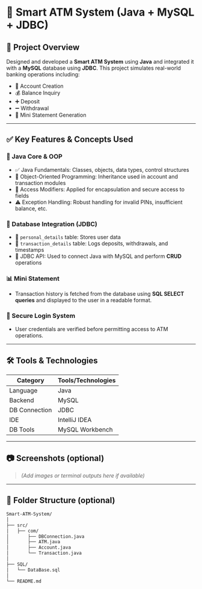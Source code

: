 # 🚀 Smart ATM System (Java + MySQL + JDBC)

## 📌 Project Overview
Designed and developed a **Smart ATM System** using **Java** and integrated it with a **MySQL** database using **JDBC**. This project simulates real-world banking operations including:
- 🏦 Account Creation
- 💰 Balance Inquiry
- ➕ Deposit
- ➖ Withdrawal
- 📄 Mini Statement Generation

---

## ✅ Key Features & Concepts Used

### 🧠 Java Core & OOP
- ✅ Java Fundamentals: Classes, objects, data types, control structures
- 🧩 Object-Oriented Programming: Inheritance used in account and transaction modules
- 🔐 Access Modifiers: Applied for encapsulation and secure access to fields
- ⚠️ Exception Handling: Robust handling for invalid PINs, insufficient balance, etc.

### 💾 Database Integration (JDBC)
- 📂 `personal_details` table: Stores user data
- 📂 `transaction_details` table: Logs deposits, withdrawals, and timestamps
- 🔗 JDBC API: Used to connect Java with MySQL and perform **CRUD** operations

### 📊 Mini Statement
- Transaction history is fetched from the database using **SQL SELECT queries** and displayed to the user in a readable format.

### 🔑 Secure Login System
- User credentials are verified before permitting access to ATM operations.

---

## 🛠 Tools & Technologies

| Category        | Tools/Technologies               |
|----------------|----------------------------------|
| Language        | Java                             |
| Backend         | MySQL                            |
| DB Connection   | JDBC                             |
| IDE             | IntelliJ IDEA                    |
| DB Tools        | MySQL Workbench                  |

---

## 📷 Screenshots (optional)
> *(Add images or terminal outputs here if available)*

---

## 📂 Folder Structure (optional)
```bash
Smart-ATM-System/
│
├── src/
│   ├── com/
│       ├── DBConnection.java
│       ├── ATM.java
│       ├── Account.java
│       └── Transaction.java
│
├── SQL/
│   └── DataBase.sql
│
└── README.md

